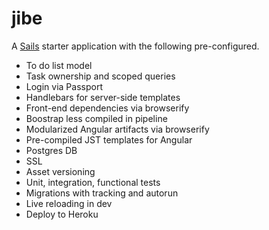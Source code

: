 # jibe

A [Sails](http://sailsjs.org) starter application with the following pre-configured.

* To do list model
* Task ownership and scoped queries
* Login via Passport
* Handlebars for server-side templates
* Front-end dependencies via browserify
* Boostrap less compiled in pipeline
* Modularized Angular artifacts via browserify
* Pre-compiled JST templates for Angular
* Postgres DB
* SSL
* Asset versioning
* Unit, integration, functional tests
* Migrations with tracking and autorun
* Live reloading in dev
* Deploy to Heroku
